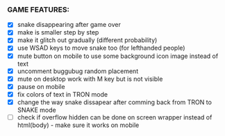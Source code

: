 ### GAME FEATURES:

- [x] snake disappearing after game over
 - [x] make is smaller step by step
 - [x] make it glitch out gradually (different probability)
- [x] use WSAD keys to move snake too (for lefthanded people)
- [x] mute button on mobile to use some background icon image instead of text
- [x] uncomment buggubug random placement
- [x] mute on desktop work with M key but is not visible
- [x] pause on mobile
- [x] fix colors of text in TRON mode
- [x] change the way snake dissapear after comming back from TRON to SNAKE mode
- [ ] check if overflow hidden can be done on screen wrapper instead of html(body) - make sure it works on mobile
